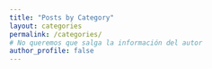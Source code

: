 ```yaml
---
title: "Posts by Category"
layout: categories
permalink: /categories/
# No queremos que salga la información del autor
author_profile: false
---
```

